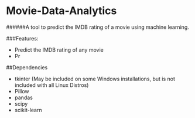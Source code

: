 # Movie-Data-Analytics
######A tool to predict the IMDB rating of a movie using machine learning.

###Features:
* Predict the IMDB rating of any movie
* Pr

##Dependencies
* tkinter (May be included on some Windows installations, but is not included with all Linux Distros)
* Pillow
* pandas
* scipy
* scikit-learn
